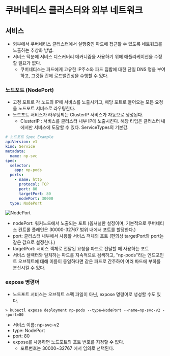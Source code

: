 # 쿠버네티스 클러스터와 외부 네트워크

## 서비스
* 외부에서 쿠버네티스 클러스터에서 실행중인 파드에 접근할 수 있도록 네트워크를 노출하는 추상화 방법.
* 서비스 덕분에 서비스 디스커버리 메커니즘을 사용하기 위해 애플리케이션을 수정할 필요가 없다.
  * 쿠버네티스는 파드에게 고유한 IP주소와 파드 집합에 대한 단일 DNS 명을 부여하고, 그것들 간에 로드밸런싱을 수행할 수 있다.

### 노드포트 (NodePort)
* 고정 포트로 각 노드의 IP에 서비스를 노출시키고, 해당 포트로 들어오는 모든 요청을 노드포트 서비스로 라우팅한다.
* 노드포트 서비스가 라우팅되는 ClusterIP 서비스가 자동으로 생성된다.
  * ClusterIP : 서비스를 클러스터 내부 IP에 노출시킨다. 해당 타입은 클러스터 내에서만 서비스에 도달할 수 있다. ServiceTypes의 기본값.
```yaml
# 노드포트 Spec Example
apiVersion: v1
kind: Service
metadata:
  name: np-svc
spec:
  selector:
    app: np-pods
  ports:
    - name: http
      protocol: TCP
      port: 80
      targetPort: 80
      nodePort: 30000
  type: NodePort
```
![NodePort](./images/node_port.png)
* nodePort: 워커노드에서 노출되는 포트 (옵셔널한 설정이며, 기본적으로 쿠버네티스 컨트롤 플레인은 30000-32767 범위 내에서 포트를 할당한다.)
* port: 클러스터 내부에서 사용할 서비스 객체의 포트 (편의상 targetPort와 port는 같은 값으로 설정한다.)
* targetPort: 서비스 객체로 전달된 요청을 파드로 전달할 때 사용하는 포트
* 서비스 셀렉터와 일치하는 파드를 지속적으로 검색하고, "np-pods"라는 엔드포인트 오브젝트에 대해 이름이 동일하다면 같은 파드로 간주하여 여러 파드에 부하를 분산시킬 수 있다.

### expose 명령어
* 노드포트 서비스는 오브젝트 스펙 파일이 아닌, expose 명령어로 생성할 수도 있다.
```shell
> kubectl expose deployment np-pods --type=NodePort --name=np-svc-v2 --port=80
```
* 서비스 이름: np-svc-v2
* type: NodePort
* port: 80
* expose를 사용하면 노드포트의 포트 번호를 지정할 수 없다.
  * 포트번호는 30000~32767 에서 임의로 선택된다.
